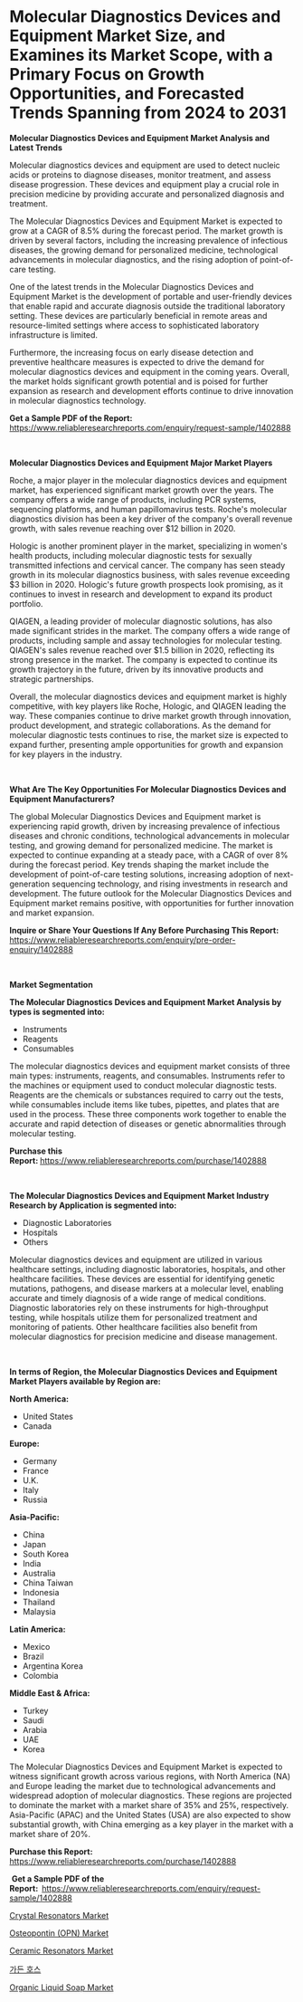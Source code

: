 <p><h1>Molecular Diagnostics Devices and Equipment Market Size, and Examines its Market Scope, with a Primary Focus on Growth Opportunities, and Forecasted Trends Spanning from 2024 to 2031</h1></p><p><strong>Molecular Diagnostics Devices and Equipment Market Analysis and Latest Trends</strong></p>
<p><p>Molecular diagnostics devices and equipment are used to detect nucleic acids or proteins to diagnose diseases, monitor treatment, and assess disease progression. These devices and equipment play a crucial role in precision medicine by providing accurate and personalized diagnosis and treatment.</p><p>The Molecular Diagnostics Devices and Equipment Market is expected to grow at a CAGR of 8.5% during the forecast period. The market growth is driven by several factors, including the increasing prevalence of infectious diseases, the growing demand for personalized medicine, technological advancements in molecular diagnostics, and the rising adoption of point-of-care testing.</p><p>One of the latest trends in the Molecular Diagnostics Devices and Equipment Market is the development of portable and user-friendly devices that enable rapid and accurate diagnosis outside the traditional laboratory setting. These devices are particularly beneficial in remote areas and resource-limited settings where access to sophisticated laboratory infrastructure is limited.</p><p>Furthermore, the increasing focus on early disease detection and preventive healthcare measures is expected to drive the demand for molecular diagnostics devices and equipment in the coming years. Overall, the market holds significant growth potential and is poised for further expansion as research and development efforts continue to drive innovation in molecular diagnostics technology.</p></p>
<p><strong>Get a Sample PDF of the Report:&nbsp;</strong> <a href="https://www.reliableresearchreports.com/enquiry/request-sample/1402888">https://www.reliableresearchreports.com/enquiry/request-sample/1402888</a></p>
<p>&nbsp;</p>
<p><strong>Molecular Diagnostics Devices and Equipment Major Market Players</strong></p>
<p><p>Roche, a major player in the molecular diagnostics devices and equipment market, has experienced significant market growth over the years. The company offers a wide range of products, including PCR systems, sequencing platforms, and human papillomavirus tests. Roche's molecular diagnostics division has been a key driver of the company's overall revenue growth, with sales revenue reaching over $12 billion in 2020.</p><p>Hologic is another prominent player in the market, specializing in women's health products, including molecular diagnostic tests for sexually transmitted infections and cervical cancer. The company has seen steady growth in its molecular diagnostics business, with sales revenue exceeding $3 billion in 2020. Hologic's future growth prospects look promising, as it continues to invest in research and development to expand its product portfolio.</p><p>QIAGEN, a leading provider of molecular diagnostic solutions, has also made significant strides in the market. The company offers a wide range of products, including sample and assay technologies for molecular testing. QIAGEN's sales revenue reached over $1.5 billion in 2020, reflecting its strong presence in the market. The company is expected to continue its growth trajectory in the future, driven by its innovative products and strategic partnerships.</p><p>Overall, the molecular diagnostics devices and equipment market is highly competitive, with key players like Roche, Hologic, and QIAGEN leading the way. These companies continue to drive market growth through innovation, product development, and strategic collaborations. As the demand for molecular diagnostic tests continues to rise, the market size is expected to expand further, presenting ample opportunities for growth and expansion for key players in the industry.</p></p>
<p>&nbsp;</p>
<p><strong>What Are The Key Opportunities For Molecular Diagnostics Devices and Equipment Manufacturers?</strong></p>
<p><p>The global Molecular Diagnostics Devices and Equipment market is experiencing rapid growth, driven by increasing prevalence of infectious diseases and chronic conditions, technological advancements in molecular testing, and growing demand for personalized medicine. The market is expected to continue expanding at a steady pace, with a CAGR of over 8% during the forecast period. Key trends shaping the market include the development of point-of-care testing solutions, increasing adoption of next-generation sequencing technology, and rising investments in research and development. The future outlook for the Molecular Diagnostics Devices and Equipment market remains positive, with opportunities for further innovation and market expansion.</p></p>
<p><strong>Inquire or Share Your Questions If Any Before Purchasing This Report:</strong> <a href="https://www.reliableresearchreports.com/enquiry/pre-order-enquiry/1402888">https://www.reliableresearchreports.com/enquiry/pre-order-enquiry/1402888</a></p>
<p>&nbsp;</p>
<p><strong>Market Segmentation</strong></p>
<p><strong>The Molecular Diagnostics Devices and Equipment Market Analysis by types is segmented into:</strong></p>
<p><ul><li>Instruments</li><li>Reagents</li><li>Consumables</li></ul></p>
<p><p>The molecular diagnostics devices and equipment market consists of three main types: instruments, reagents, and consumables. Instruments refer to the machines or equipment used to conduct molecular diagnostic tests. Reagents are the chemicals or substances required to carry out the tests, while consumables include items like tubes, pipettes, and plates that are used in the process. These three components work together to enable the accurate and rapid detection of diseases or genetic abnormalities through molecular testing.</p></p>
<p><strong>Purchase this Report:&nbsp;</strong><a href="https://www.reliableresearchreports.com/purchase/1402888">https://www.reliableresearchreports.com/purchase/1402888</a></p>
<p>&nbsp;</p>
<p><strong>The Molecular Diagnostics Devices and Equipment Market Industry Research by Application is segmented into:</strong></p>
<p><ul><li>Diagnostic Laboratories</li><li>Hospitals</li><li>Others</li></ul></p>
<p><p>Molecular diagnostics devices and equipment are utilized in various healthcare settings, including diagnostic laboratories, hospitals, and other healthcare facilities. These devices are essential for identifying genetic mutations, pathogens, and disease markers at a molecular level, enabling accurate and timely diagnosis of a wide range of medical conditions. Diagnostic laboratories rely on these instruments for high-throughput testing, while hospitals utilize them for personalized treatment and monitoring of patients. Other healthcare facilities also benefit from molecular diagnostics for precision medicine and disease management.</p></p>
<p>&nbsp;</p>
<p><strong>In terms of Region, the Molecular Diagnostics Devices and Equipment Market Players available by Region are:</strong></p>
<p>
    <p> <strong> North America: </strong>
        <ul>
            <li>United States</li>
            <li>Canada</li>
        </ul>
        </p> 
    <p> <strong> Europe: </strong>
        <ul>
            <li>Germany</li>
            <li>France</li>
            <li>U.K.</li>
            <li>Italy</li>
            <li>Russia</li>
        </ul>
        </p> 
    <p> <strong> Asia-Pacific: </strong>
        <ul>
            <li>China</li>
            <li>Japan</li>
            <li>South Korea</li>
            <li>India</li>
            <li>Australia</li>
            <li>China Taiwan</li>
            <li>Indonesia</li>
            <li>Thailand</li>
            <li>Malaysia</li>
        </ul>
        </p> 
    <p> <strong> Latin America: </strong>
        <ul>
            <li>Mexico</li>
            <li>Brazil</li>
            <li>Argentina Korea</li>
            <li>Colombia</li>
        </ul>
        </p> 
    <p> <strong> Middle East & Africa: </strong>
        <ul>
            <li>Turkey</li>
            <li>Saudi</li>
            <li>Arabia</li>
            <li>UAE</li>
            <li>Korea</li>
        </ul>
    </p>
    </p>
<p><p>The Molecular Diagnostics Devices and Equipment Market is expected to witness significant growth across various regions, with North America (NA) and Europe leading the market due to technological advancements and widespread adoption of molecular diagnostics. These regions are projected to dominate the market with a market share of 35% and 25%, respectively. Asia-Pacific (APAC) and the United States (USA) are also expected to show substantial growth, with China emerging as a key player in the market with a market share of 20%.</p></p>
<p><strong>Purchase this Report: </strong><a href="https://www.reliableresearchreports.com/purchase/1402888">https://www.reliableresearchreports.com/purchase/1402888</a></p>
<p>&nbsp;<strong>Get a Sample PDF of the Report:&nbsp;&nbsp;</strong><a href="https://www.reliableresearchreports.com/enquiry/request-sample/1402888">https://www.reliableresearchreports.com/enquiry/request-sample/1402888</a></p>
<p><strong></strong></p>
<p><p><a href="https://view.publitas.com/reportprime-1/crystal-resonators-market-research-report-provides-thorough-industry-overview-which-offers-an-in-depth-analysis-of-product-trends-and-new-market-divisions/">Crystal Resonators Market</a></p><p><a href="https://zircon-bluebell-299.notion.site/Osteopontin-OPN-Market-Size-Furnishes-Valuable-Information-Encompassing-Market-Share-Market-Trend-e93ccb312f31400684f877a9f4cf491b">Osteopontin (OPN) Market</a></p><p><a href="https://view.publitas.com/reportprime-1/ceramic-resonators-market-centers-on-aspects-such-as-market-growth-market-share-market-opportunity-and-projected-forecasts-spanning-from-2024-to-2031/">Ceramic Resonators Market</a></p><p><a href="https://medium.com/@stephenarmstrong52/%EC%A0%95%EC%9B%90-%ED%98%B8%EC%8A%A4-%EC%8B%9C%EC%9E%A5-%ED%86%B5%EC%B0%B0-%EC%8B%9C%EC%9E%A5-%EB%8F%99%ED%96%A5-%EC%84%B1%EC%9E%A5-2024%EB%85%84%EB%B6%80%ED%84%B0-2031%EB%85%84%EA%B9%8C%EC%A7%80-%EC%98%88%EC%B8%A1-7698b40790bb">가든 호스</a></p><p><a href="https://iodized-pantydraco-05c.notion.site/Organic-Liquid-Soap-Market-Growth-Market-Trends-COVID-19-Impact-and-Forecasts-for-period-from-202-3e1d07deb6fd4d8598f43ffba71b3954">Organic Liquid Soap Market</a></p></p>